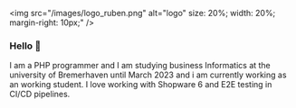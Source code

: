 <img src="/images/logo_ruben.png" alt="logo" size: 20%; width: 20%; margin-right: 10px;" />

### Hello 👋
I am a PHP programmer and I am studying business Informatics at the university of Bremerhaven until March 2023 and i am currently working as an working student.
I love working with Shopware 6 and E2E testing in CI/CD pipelines.
